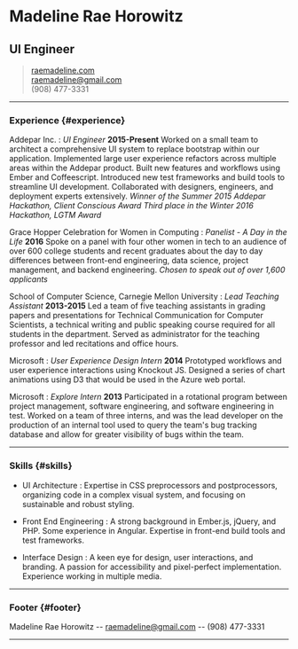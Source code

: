 # Madeline Rae Horowitz
## UI Engineer

> [raemadeline.com](http://www.raemadeline.com)  
> [raemadeline@gmail.com](raemadeline@gmail.com)  
> (908) 477-3331

------

### Experience {#experience}

Addepar Inc.
: *UI Engineer*
  __2015-Present__
  Worked on a small team to architect a comprehensive UI system to replace bootstrap within our application. Implemented large user experience refactors across multiple areas within the Addepar product. Built new features and workflows using Ember and Coffeescript. Introduced new test frameworks and build tools to streamline UI development. Collaborated with designers, engineers, and deployment experts extensively.
  *Winner of the Summer 2015 Addepar Hackathon, Client Conscious Award*
  *Third place in the Winter 2016 Hackathon, LGTM Award*

Grace Hopper Celebration for Women in Computing
: *Panelist - A Day in the Life*
  __2016__
  Spoke on a panel with four other women in tech to an audience of over 600 college students and recent graduates about the day to day differences between front-end engineering, data science, project management, and backend engineering.
  *Chosen to speak out of over 1,600 applicants*

School of Computer Science, Carnegie Mellon University
: *Lead Teaching Assistant*
  __2013-2015__
  Led a team of five teaching assistants in grading papers and presentations for Technical Communication for Computer Scientists, a technical writing and public speaking course required for all students in the department. Served as administrator for the teaching professor and led recitations and office hours.

Microsoft
: *User Experience Design Intern*
  __2014__
  Prototyped workflows and user experience interactions using Knockout JS. Designed a series of chart animations using D3 that would be used in the Azure web portal.

Microsoft
: *Explore Intern*
  __2013__
  Participated in a rotational program between project management, software engineering, and software engineering in test. Worked on a team of three interns, and was the lead developer on the production of an internal tool used to query the team's bug tracking database and allow for greater visibility of bugs within the team.

-------

### Skills {#skills}

* UI Architecture
  : Expertise in CSS preprocessors and postprocessors, organizing code in a complex visual system, and focusing on sustainable and robust styling.

* Front End Engineering
  : A strong background in Ember.js, jQuery, and PHP. Some experience in Angular. Expertise in front-end build tools and test frameworks.

* Interface Design
  : A keen eye for design, user interactions, and branding. A passion for accessibility and pixel-perfect implementation. Experience working in multiple media.

------

### Footer {#footer}

Madeline Rae Horowitz -- [raemadeline@gmail.com](raemadeline@gmail.com) -- (908) 477-3331

------
